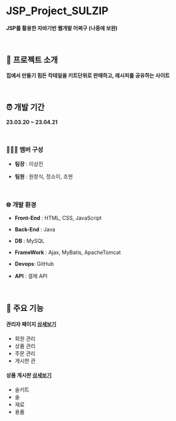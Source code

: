# JSP_Project_SULZIP
**JSP를 활용한 자바기반 웹개발 어쩌구 (나중에 보완)**

<br>

## 📢 프로젝트 소개
**집에서 만들기 힘든 칵테일을 키트단위로 판매하고, 레시피를 공유하는 사이트**

<br>

## ⏰ 개발 기간
**23.03.20 ~ 23.04.21**

<br>

### 👩‍👧‍👦 멤버 구성
- **팀장** : 이상진
- **팀원** : 원창식, 정소이, 조현

  <br>

### 🌐 개발 환경
- **Front-End** : HTML, CSS, JavaScript
- **Back-End** : Java
- **DB** : MySQL
- **FrameWork** : Ajax, MyBatis, ApacheTomcat
- **Devops**: GitHub
- **API** : 결제 API

  <br>

## 📌 주요 기능
#### 관리자 페이지 [상세보기](https://github.com/jung-so-e/winwin/wiki/WinWin%E2%80%90login)
- 회원 관리
- 상품 관리
- 주문 관리
- 게시판 관
#### 상품 게시판 [상세보기](https://github.com/jung-so-e/winwin/wiki/WinWin%E2%80%90join)
- 술키트
- 술
- 재료
- 용품
